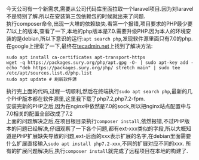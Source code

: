 今天公司有一个新需求,需要从公司代码库里面拉取一个laravel项目.因为对laravel不是特别了解.所以在安装第三包依赖包的时候就出来了问题.  
执行composer命令,出现一大堆的依赖缺失.看第一个报错,项目要求的PHP最少要7.1以上的版本,查看了一下,本地的php版本是7.0.需要升级PHP.因为本人的环境安装的是debian,所以下意识的运行:`apt search php`,发现软件源里面只有7.0的php.在google上搜索了一下,最终在[tecadmin.net](https://tecadmin.net/install-php-debian-9-stretch/)上找到了解决方法:  
```
sudo apt install ca-certificates apt-transport-https
wget -q https://packages.sury.org/php/apt.gpg -O- | sudo apt-key add -
echo "deb https://packages.sury.org/php/ stretch main" | sudo tee /etc/apt/sources.list.d/php.list
sudo apt update # 刷新软件源
```  
执行完上面的代码,过程一切顺利,然后在终端执行`sudo apt search php`,最新的几个PHP版本都在软件源里,这里我下载了php7.2,php7.2-fpm.  
安装完新的PHP之后,因为在nginx中依然是7.0的sock,所以把nginx站点配置中与7.0相关的配置全部改成了7.2  
上面的问题解决之后,在项目根目录执行`composer install`,依然报错,不过PHP版本的问题已经解决,仔细观察了一下各个问题,都有ext-xxx类似的字段,所以大概知道是PHP扩展缺失导致的问题,ext-后面的xxx表示扩展的名字,在debian里面需要什么扩展直接输入`sudo apt install php7.2-xxx`,不同的扩展对应不同的xxx.  所有的扩展问题解决后,执行`composer install`就完成了远程项目在本地的构建了.

